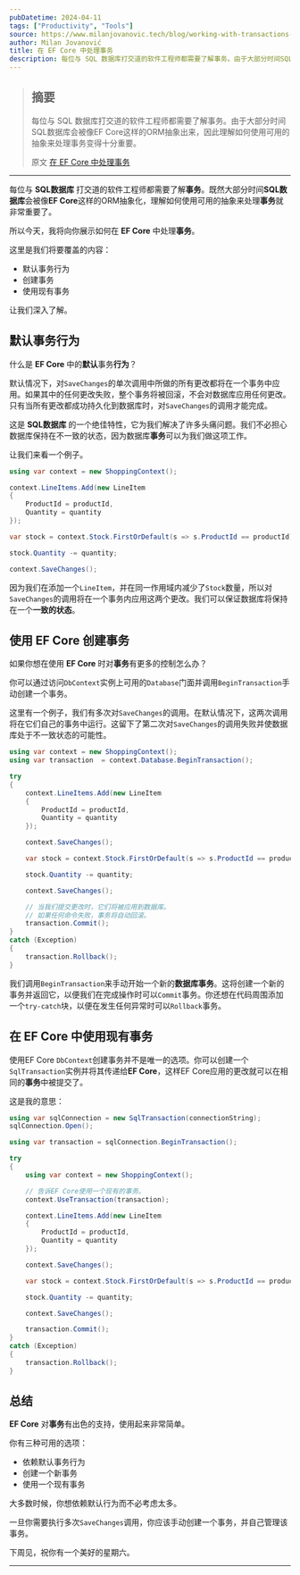 ```yaml
---
pubDatetime: 2024-04-11
tags: ["Productivity", "Tools"]
source: https://www.milanjovanovic.tech/blog/working-with-transactions-in-ef-core#using-existing-transactions-with-ef-core
author: Milan Jovanović
title: 在 EF Core 中处理事务
description: 每位与 SQL 数据库打交道的软件工程师都需要了解事务。由于大部分时间SQL数据库会被像EF Core这样的ORM抽象出来，因此理解如何使用可用的抽象来处理事务变得十分重要。
---
```


> ## 摘要
>
> 每位与 SQL 数据库打交道的软件工程师都需要了解事务。由于大部分时间SQL数据库会被像EF Core这样的ORM抽象出来，因此理解如何使用可用的抽象来处理事务变得十分重要。
>
> 原文 [在 EF Core 中处理事务](https://www.milanjovanovic.tech/blog/working-with-transactions-in-ef-core#using-existing-transactions-with-ef-core)

---

每位与 **SQL数据库** 打交道的软件工程师都需要了解**事务**。既然大部分时间**SQL数据库**会被像**EF Core**这样的ORM抽象化，理解如何使用可用的抽象来处理**事务**就非常重要了。

所以今天，我将向你展示如何在 **EF Core** 中处理**事务**。

这里是我们将要覆盖的内容：

- 默认事务行为
- 创建事务
- 使用现有事务

让我们深入了解。

## 默认事务行为

什么是 **EF Core** 中的**默认**事务**行为**？

默认情况下，对`SaveChanges`的单次调用中所做的所有更改都将在一个事务中应用。如果其中的任何更改失败，整个事务将被回滚，不会对数据库应用任何更改。只有当所有更改都成功持久化到数据库时，对`SaveChanges`的调用才能完成。

这是 **SQL数据库** 的一个绝佳特性，它为我们解决了许多头痛问题。我们不必担心数据库保持在不一致的状态，因为数据库**事务**可以为我们做这项工作。

让我们来看一个例子。

```csharp
using var context = new ShoppingContext();

context.LineItems.Add(new LineItem
{
    ProductId = productId,
    Quantity = quantity
});

var stock = context.Stock.FirstOrDefault(s => s.ProductId == productId);

stock.Quantity -= quantity;

context.SaveChanges();
```

因为我们在添加一个`LineItem`，并在同一作用域内减少了`Stock`数量，所以对`SaveChanges`的调用将在一个事务内应用这两个更改。我们可以保证数据库将保持在一个**一致的状态**。

## 使用 EF Core 创建事务

如果你想在使用 **EF Core** 时对**事务**有更多的控制怎么办？

你可以通过访问`DbContext`实例上可用的`Database`门面并调用`BeginTransaction`手动创建一个事务。

这里有一个例子，我们有多次对`SaveChanges`的调用。在默认情况下，这两次调用将在它们自己的事务中运行。这留下了第二次对`SaveChanges`的调用失败并使数据库处于不一致状态的可能性。

```csharp
using var context = new ShoppingContext();
using var transaction  = context.Database.BeginTransaction();

try
{
    context.LineItems.Add(new LineItem
    {
        ProductId = productId,
        Quantity = quantity
    });

    context.SaveChanges();

    var stock = context.Stock.FirstOrDefault(s => s.ProductId == productId);

    stock.Quantity -= quantity;

    context.SaveChanges();

    // 当我们提交更改时，它们将被应用到数据库。
    // 如果任何命令失败，事务将自动回滚。
    transaction.Commit();
}
catch (Exception)
{
    transaction.Rollback();
}
```

我们调用`BeginTransaction`来手动开始一个新的**数据库事务**。这将创建一个新的事务并返回它，以便我们在完成操作时可以`Commit`事务。你还想在代码周围添加一个`try-catch`块，以便在发生任何异常时可以`Rollback`事务。

## 在 EF Core 中使用现有事务

使用EF Core `DbContext`创建事务并不是唯一的选项。你可以创建一个`SqlTransaction`实例并将其传递给**EF Core**，这样EF Core应用的更改就可以在相同的**事务**中被提交了。

这是我的意思：

```csharp
using var sqlConnection = new SqlTransaction(connectionString);
sqlConnection.Open();

using var transaction = sqlConnection.BeginTransaction();

try
{
    using var context = new ShoppingContext();

    // 告诉EF Core使用一个现有的事务。
    context.UseTransaction(transaction);

    context.LineItems.Add(new LineItem
    {
        ProductId = productId,
        Quantity = quantity
    });

    context.SaveChanges();

    var stock = context.Stock.FirstOrDefault(s => s.ProductId == productId);

    stock.Quantity -= quantity;

    context.SaveChanges();

    transaction.Commit();
}
catch (Exception)
{
    transaction.Rollback();
}
```

## 总结

**EF Core** 对**事务**有出色的支持，使用起来非常简单。

你有三种可用的选项：

- 依赖默认事务行为
- 创建一个新事务
- 使用一个现有事务

大多数时候，你想依赖默认行为而不必考虑太多。

一旦你需要执行多次`SaveChanges`调用，你应该手动创建一个事务，并自己管理该事务。

下周见，祝你有一个美好的星期六。

---
